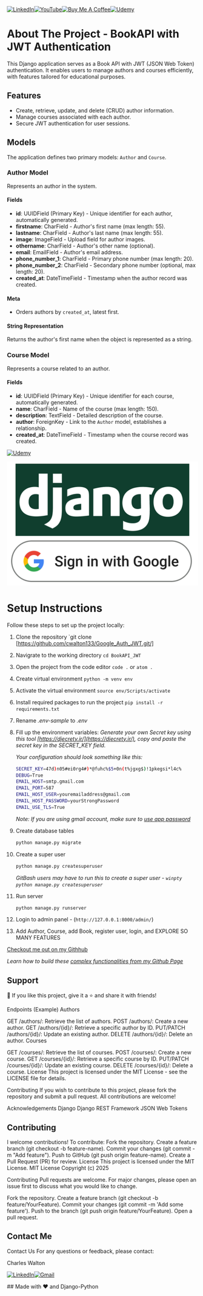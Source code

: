 <p align="left">
  <a href="https://www.linkedin.com/in/cwalton1335" target="_blank"><img alt="LinkedIn" title="LinkedIn" src="https://img.shields.io/badge/LinkedIn-0077B5?style=for-the-badge&logo=linkedin&logoColor=white"/></a><a href="https://www.youtube.com/channel/UCYesptHRU1QZ2pHZkAqdQTw/videos" target="_blank"><img alt="YouTube" title="YouTube" src="https://img.shields.io/badge/YouTube-FF0000?style=for-the-badge&logo=youtube&logoColor=white"/></a><a href="https://www.buymeacoffee.com/calton1335" target="_blank"><img src="https://img.shields.io/badge/Buy_Me_A_Coffee-FFDD00?style=for-the-badge&logo=buy-me-a-coffee&logoColor=black" alt="Buy Me A Coffee"></a><a href="https://www.udemy.com/course/#" target="_blank"><img src="https://img.shields.io/badge/Udemy-EC5252?style=for-the-badge&logo=Udemy&logoColor=white" alt="Udemy"></a>

</p>

# About The Project - BookAPI with JWT Authentication

This Django application serves as a Book API with JWT (JSON Web Token) authentication. It enables users to manage authors and courses efficiently, with features tailored for educational purposes.

## Features

- Create, retrieve, update, and delete (CRUD) author information.
- Manage courses associated with each author.
- Secure JWT authentication for user sessions.

## Models

The application defines two primary models: `Author` and `Course`.

### Author Model

Represents an author in the system.

#### Fields

- **id**: UUIDField (Primary Key) - Unique identifier for each author, automatically generated.
- **firstname**: CharField - Author's first name (max length: 55).
- **lastname**: CharField - Author's last name (max length: 55).
- **image**: ImageField - Upload field for author images.
- **othername**: CharField - Author's other name (optional).
- **email**: EmailField - Author's email address.
- **phone_number_1**: CharField - Primary phone number (max length: 20).
- **phone_number_2**: CharField - Secondary phone number (optional, max length: 20).
- **created_at**: DateTimeField - Timestamp when the author record was created.

#### Meta

- Orders authors by `created_at`, latest first.

#### String Representation

Returns the author's first name when the object is represented as a string.

### Course Model

Represents a course related to an author.

#### Fields

- **id**: UUIDField (Primary Key) - Unique identifier for each course, automatically generated.
- **name**: CharField - Name of the course (max length: 150).
- **description**: TextField - Detailed description of the course.
- **author**: ForeignKey - Link to the `Author` model, establishes a relationship.
- **created_at**: DateTimeField - Timestamp when the course record was created.

<p align="left">
  <a href="https://www.udemy.com/course/#" target="_blank"><img src="https://img.shields.io/badge/Udemy-5624D0?style=for-the-badge&logo=Udemy&logoColor=white" alt="Udemy"></a>
</p><img src="https://github.com/cwalton133/Google_Auth_JWT/blob/master/JWT_Auth_Logo.png">

# Setup Instructions

Follow these steps to set up the project locally:

1. Clone the repository `git clone [https://github.com/cwalton133/Google_Auth_JWT.git/]
2. Navigrate to the working directory `cd BookAPI_JWT`
3. Open the project from the code editor `code .` or `atom .`
4. Create virtual environment `python -m venv env`
5. Activate the virtual environment `source env/Scripts/activate`
6. Install required packages to run the project `pip install -r requirements.txt`
7. Rename _.env-sample_ to _.env_
8. Fill up the environment variables:
   _Generate your own Secret key using this tool [https://djecrety.ir/](https://djecrety.ir/), copy and paste the secret key in the SECRET_KEY field._

   _Your configuration should look something like this:_

   ```sh
   SECRET_KEY=47d)n05#ei0rg4#)*@fuhc%$5+0n(t%jgxg$)!1pkegsi*l4c%
   DEBUG=True
   EMAIL_HOST=smtp.gmail.com
   EMAIL_PORT=587
   EMAIL_HOST_USER=youremailaddress@gmail.com
   EMAIL_HOST_PASSWORD=yourStrongPassword
   EMAIL_USE_TLS=True
   ```

   _Note: If you are using gmail account, make sure to [use app password](https://support.google.com/accounts/answer/185833)_

9. Create database tables
   ```sh
   python manage.py migrate
   ```
10. Create a super user
    ```sh
    python manage.py createsuperuser
    ```
    _GitBash users may have to run this to create a super user - `winpty python manage.py createsuperuser`_
11. Run server
    ```sh
    python manage.py runserver
    ```
12. Login to admin panel - (`http://127.0.0.1:8000/admin/`)
13. Add Author, Course, add Book, register user, login, and EXPLORE SO MANY FEATURES

[Checkout me out on my Githhub](https://github.com/cwalton133/)

_Learn how to build these [complex functionalities from my Github Page](https://github.com/cwalton133)_

## Support

💙 If you like this project, give it a ⭐ and share it with friends!

<p align="left">
Endpoints (Example) Authors

GET /authors/: Retrieve the list of authors. POST /authors/: Create a new author. GET /authors/{id}/: Retrieve a specific author by ID. PUT/PATCH /authors/{id}/: Update an existing author. DELETE /authors/{id}/: Delete an author. Courses

GET /courses/: Retrieve the list of courses. POST /courses/: Create a new course. GET /courses/{id}/: Retrieve a specific course by ID. PUT/PATCH /courses/{id}/: Update an existing course. DELETE /courses/{id}/: Delete a course. License This project is licensed under the MIT License - see the LICENSE file for details.

Contributing If you wish to contribute to this project, please fork the repository and submit a pull request. All contributions are welcome!

Acknowledgements Django Django REST Framework JSON Web Tokens

</p>

<p align="left">

## Contributing

I welcome contributions! To contribute:
Fork the repository.
Create a feature branch (git checkout -b feature-name).
Commit your changes (git commit -m "Add feature").
Push to GitHub (git push origin feature-name).
Create a Pull Request (PR) for review.
License This project is licensed under the MIT License. MIT License Copyright (c) 2025

Contributing Pull requests are welcome. For major changes, please open an issue first to discuss what you would like to change.

Fork the repository. Create a feature branch (git checkout -b feature/YourFeature). Commit your changes (git commit -m 'Add some feature'). Push to the branch (git push origin feature/YourFeature). Open a pull request.

</p>

## Contact Me

Contact Us For any questions or feedback, please contact:

<p align="left">Charles Walton</p>

<p align="left">
  <a href="https://www.linkedin.com/in/cwalton1335"><img alt="LinkedIn" title="LinkedIn" src="https://img.shields.io/badge/LinkedIn-0077B5?style=for-the-badge&logo=linkedin&logoColor=white"/></a><a href="mailto:cwalton1335@gmail.com"><img alt="Gmail" title="Gmail" src="https://img.shields.io/badge/Gmail-D14836?style=for-the-badge&logo=gmail&logoColor=white"/></a>
</p>
##
Made with ❤️ and Django-Python
